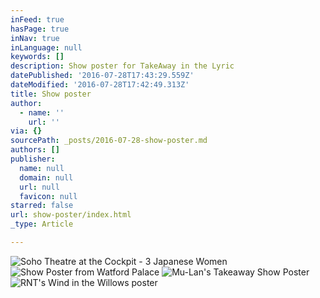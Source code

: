 ```yaml
---
inFeed: true
hasPage: true
inNav: true
inLanguage: null
keywords: []
description: Show poster for TakeAway in the Lyric
datePublished: '2016-07-28T17:43:29.559Z'
dateModified: '2016-07-28T17:42:49.313Z'
title: Show poster
author:
  - name: ''
    url: ''
via: {}
sourcePath: _posts/2016-07-28-show-poster.md
authors: []
publisher:
  name: null
  domain: null
  url: null
  favicon: null
starred: false
url: show-poster/index.html
_type: Article

---
```

![Soho Theatre at the Cockpit - 3 Japanese Women](https://the-grid-user-content.s3-us-west-2.amazonaws.com/ae146d0e-140c-4b56-bdd6-6e25d26415d6.jpg)
![Show Poster from Watford Palace](https://the-grid-user-content.s3-us-west-2.amazonaws.com/da6f4fba-67f4-4a49-9378-6206ca1bba56.jpg)
![Mu-Lan's Takeaway Show Poster](https://the-grid-user-content.s3-us-west-2.amazonaws.com/26f2d3b4-d1b3-4448-86e3-32fa9afbae5b.jpg)
![RNT's Wind in the Willows poster](https://the-grid-user-content.s3-us-west-2.amazonaws.com/eea6422c-dbab-4d34-9362-290f19cb090b.jpg)